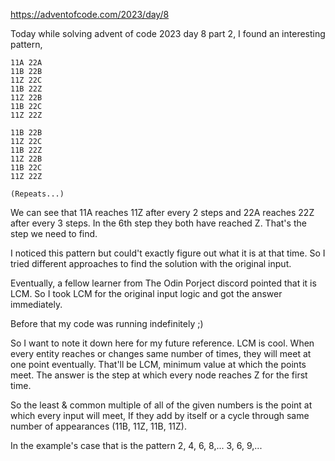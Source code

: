 https://adventofcode.com/2023/day/8

Today while solving advent of code 2023 day 8 part 2, I found an interesting pattern,

```
11A 22A
11B 22B
11Z 22C
11B 22Z
11Z 22B
11B 22C
11Z 22Z

11B 22B
11Z 22C
11B 22Z
11Z 22B
11B 22C
11Z 22Z

(Repeats...)
```

We can see that 11A reaches 11Z after every 2 steps and 22A reaches 22Z after every 3 steps. In the 6th step they both have reached Z. 
That's the step we need to find.

I noticed this pattern but could't exactly figure out what it is at that time. So I tried different approaches to find the solution with the original input.

Eventually, a fellow learner from The Odin Porject discord pointed that it is LCM. So I took LCM for the original input logic and got the answer immediately.

Before that my code was running indefinitely ;)

So I want to note it down here for my future reference. LCM is cool. When every entity reaches or changes same number of times, they will meet at one point eventually.
That'll be LCM, minimum value at which the points meet. The answer is the step at which every node reaches Z for the first time.

So the least & common multiple of all of the given numbers is the point at which every input will meet, 
If they add by itself or a cycle through same number of appearances (11B, 11Z, 11B, 11Z).

In the example's case that is the pattern 2, 4, 6, 8,... 3, 6, 9,...
